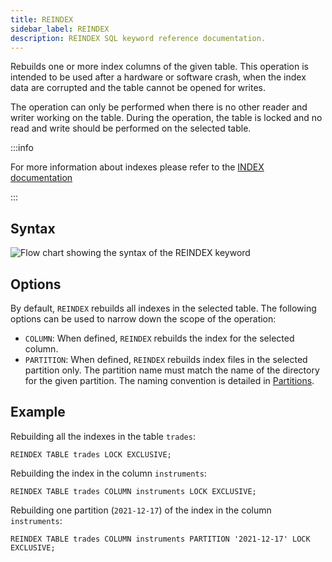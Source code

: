 ```yaml
---
title: REINDEX
sidebar_label: REINDEX
description: REINDEX SQL keyword reference documentation.
---
```


Rebuilds one or more index columns of the given table.
This operation is intended to be used after a hardware or software crash, when the index data are corrupted and the table cannot be opened for writes.

The operation can only be performed when there is no other reader and writer working on the table. During the operation, the table is locked and no read and write should be performed on the selected table.

:::info

For more information about indexes please refer to the
[INDEX documentation](/docs/concept/indexes/)

:::

## Syntax

![Flow chart showing the syntax of the REINDEX keyword](/img/docs/diagrams/reindex.svg)

## Options

By default, `REINDEX` rebuilds all indexes in the selected table. The following options can be used to narrow down the scope of the operation:

- `COLUMN`: When defined, `REINDEX` rebuilds the index for the selected column. 
- `PARTITION`: When defined, `REINDEX` rebuilds index files in the selected partition only. The partition name must match the name of the directory for the given partition. The naming convention is detailed in [Partitions](/docs/concept/partitions/).

## Example

Rebuilding all the indexes in the table `trades`:

```questdb-sql title="Rebuilding an index"
REINDEX TABLE trades LOCK EXCLUSIVE;
```

Rebuilding the index in the column `instruments`:

```questdb-sql title="Rebuilding an index"
REINDEX TABLE trades COLUMN instruments LOCK EXCLUSIVE;
```
Rebuilding one partition (`2021-12-17`) of the index in the column `instruments`:

```questdb-sql title="Rebuilding an index"
REINDEX TABLE trades COLUMN instruments PARTITION '2021-12-17' LOCK EXCLUSIVE;
```